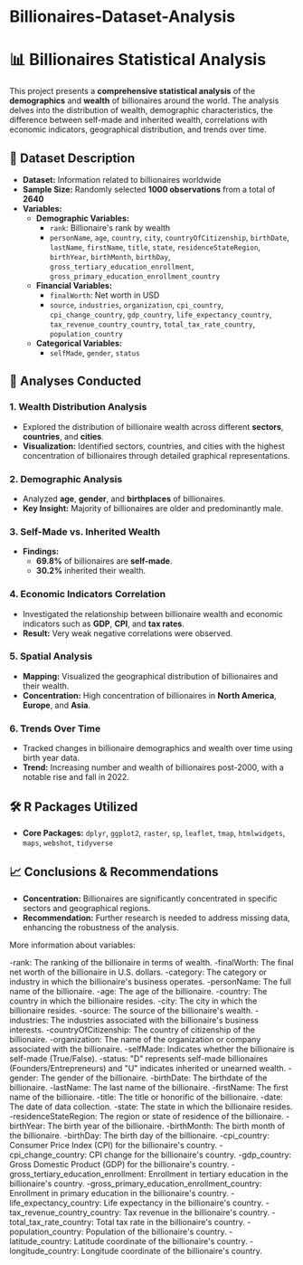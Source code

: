 # Billionaires-Dataset-Analysis
# 📊 Billionaires Statistical Analysis

This project presents a **comprehensive statistical analysis** of the **demographics** and **wealth** of billionaires around the world. The analysis delves into the distribution of wealth, demographic characteristics, the difference between self-made and inherited wealth, correlations with economic indicators, geographical distribution, and trends over time.

## 📁 Dataset Description

- **Dataset:** Information related to billionaires worldwide
- **Sample Size:** Randomly selected **1000 observations** from a total of **2640**
- **Variables:** 
  - **Demographic Variables:**
    - `rank`: Billionaire's rank by wealth
    - `personName`, `age`, `country`, `city`, `countryOfCitizenship`, `birthDate`, `lastName`, `firstName`, `title`, `state`, `residenceStateRegion`, `birthYear`, `birthMonth`, `birthDay`, `gross_tertiary_education_enrollment`, `gross_primary_education_enrollment_country`
  - **Financial Variables:**
    - `finalWorth`: Net worth in USD
    - `source`, `industries`, `organization`, `cpi_country`, `cpi_change_country`, `gdp_country`, `life_expectancy_country`, `tax_revenue_country_country`, `total_tax_rate_country`, `population_country`
  - **Categorical Variables:**
    - `selfMade`, `gender`, `status`

## 🧠 Analyses Conducted

### 1. Wealth Distribution Analysis
- Explored the distribution of billionaire wealth across different **sectors**, **countries**, and **cities**.
- **Visualization:** Identified sectors, countries, and cities with the highest concentration of billionaires through detailed graphical representations.

### 2. Demographic Analysis
- Analyzed **age**, **gender**, and **birthplaces** of billionaires.
- **Key Insight:** Majority of billionaires are older and predominantly male.

### 3. Self-Made vs. Inherited Wealth
- **Findings:** 
  - **69.8%** of billionaires are **self-made**.
  - **30.2%** inherited their wealth.

### 4. Economic Indicators Correlation
- Investigated the relationship between billionaire wealth and economic indicators such as **GDP**, **CPI**, and **tax rates**.
- **Result:** Very weak negative correlations were observed.

### 5. Spatial Analysis
- **Mapping:** Visualized the geographical distribution of billionaires and their wealth.
- **Concentration:** High concentration of billionaires in **North America**, **Europe**, and **Asia**.

### 6. Trends Over Time
- Tracked changes in billionaire demographics and wealth over time using birth year data.
- **Trend:** Increasing number and wealth of billionaires post-2000, with a notable rise and fall in 2022.

## 🛠️ R Packages Utilized

- **Core Packages:** `dplyr`, `ggplot2`, `raster`, `sp`, `leaflet`, `tmap`, `htmlwidgets`, `maps`, `webshot`, `tidyverse`

## 📈 Conclusions & Recommendations

- **Concentration:** Billionaires are significantly concentrated in specific sectors and geographical regions.
- **Recommendation:** Further research is needed to address missing data, enhancing the robustness of the analysis.

More information about variables:

-rank: The ranking of the billionaire in terms of wealth.
-finalWorth: The final net worth of the billionaire in U.S. dollars.
-category: The category or industry in which the billionaire's business operates.
-personName: The full name of the billionaire.
-age: The age of the billionaire.
-country: The country in which the billionaire resides.
-city: The city in which the billionaire resides.
-source: The source of the billionaire's wealth.
-industries: The industries associated with the billionaire's business interests.
-countryOfCitizenship: The country of citizenship of the billionaire.
-organization: The name of the organization or company associated with the billionaire.
-selfMade: Indicates whether the billionaire is self-made (True/False).
-status: "D" represents self-made billionaires (Founders/Entrepreneurs) and "U" indicates inherited or unearned wealth.
-gender: The gender of the billionaire.
-birthDate: The birthdate of the billionaire.
-lastName: The last name of the billionaire.
-firstName: The first name of the billionaire.
-title: The title or honorific of the billionaire.
-date: The date of data collection.
-state: The state in which the billionaire resides.
-residenceStateRegion: The region or state of residence of the billionaire.
-birthYear: The birth year of the billionaire.
-birthMonth: The birth month of the billionaire.
-birthDay: The birth day of the billionaire.
-cpi_country: Consumer Price Index (CPI) for the billionaire's country.
-cpi_change_country: CPI change for the billionaire's country.
-gdp_country: Gross Domestic Product (GDP) for the billionaire's country.
-gross_tertiary_education_enrollment: Enrollment in tertiary education in the billionaire's country.
-gross_primary_education_enrollment_country: Enrollment in primary education in the billionaire's country.
-life_expectancy_country: Life expectancy in the billionaire's country.
-tax_revenue_country_country: Tax revenue in the billionaire's country.
-total_tax_rate_country: Total tax rate in the billionaire's country.
-population_country: Population of the billionaire's country.
-latitude_country: Latitude coordinate of the billionaire's country.
-longitude_country: Longitude coordinate of the billionaire's country.
